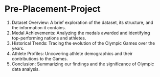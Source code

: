 # Pre-Placement-Project
1. Dataset Overview: A brief exploration of the dataset, its structure, and the information it contains.
2. Medal Achievements: Analyzing the medals awarded and identifying top-performing nations and athletes.
3. Historical Trends: Tracing the evolution of the Olympic Games over the years.
4. Athlete Profiles: Uncovering athlete demographics and their contributions to the Games.
5. Conclusion: Summarizing our findings and the significance of Olympic data analysis.
